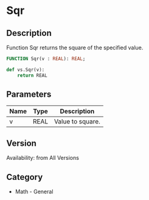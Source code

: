 # Sqr

## Description
Function Sqr returns the square of the specified value.

```pascal
FUNCTION Sqr(v : REAL): REAL;
```

```python
def vs.Sqr(v):
    return REAL
```

## Parameters
|Name|Type|Description|
|---|---|---|
|v|REAL|Value to square.|

## Version
Availability: from All Versions

## Category
* Math - General

